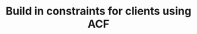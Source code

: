 ---
title: Build in constraints for clients using ACF
permalink: /build-in-constraints-for-clients-using-acf
---